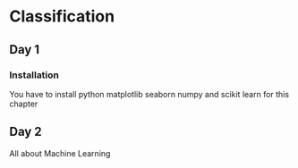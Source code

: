 # Classification
## Day 1  
### Installation 
You have to install python matplotlib seaborn numpy and scikit learn for this chapter
## Day 2  
All about Machine Learning